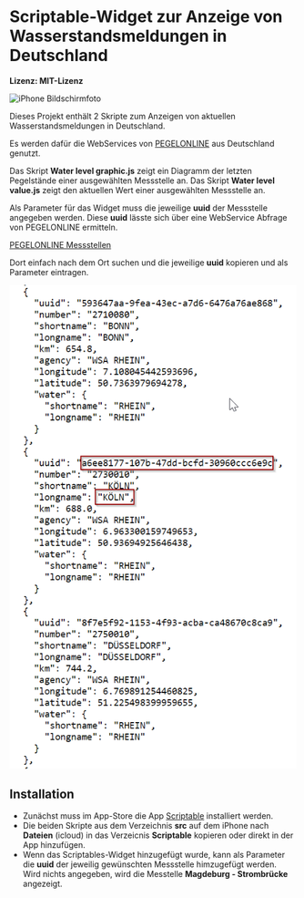 # Scriptable-Widget zur Anzeige von Wasserstandsmeldungen in Deutschland

**Lizenz: MIT-Lizenz**

![iPhone Bildschirmfoto](/images/waterlevelScreenshot.png)

Dieses Projekt enthält 2 Skripte zum Anzeigen von aktuellen Wasserstandsmeldungen in Deutschland.

Es werden dafür die WebServices von [PEGELONLINE](https://www.pegelonline.wsv.de/webservice/guideRestapi) aus Deutschland genutzt.

Das Skript **Water level graphic.js** zeigt ein Diagramm der letzten Pegelstände einer ausgewählten Messstelle an.
Das Skript **Water level value.js** zeigt den aktuellen Wert einer ausgewählten Messstelle an. 

Als Parameter für das Widget muss die jeweilige **uuid** der Messstelle angegeben werden. Diese **uuid** lässte sich über eine WebService Abfrage von PEGELONLINE ermitteln.

[PEGELONLINE Messstellen](https://www.pegelonline.wsv.de/webservices/rest-api/v2/stations.json)

Dort einfach nach dem Ort suchen und die jeweilige **uuid** kopieren und als Parameter eintragen.

![uuid der Messtelle Köln](/images/stationsScreenshot.png)

## Installation

- Zunächst muss im App-Store die App [Scriptable](https://apps.apple.com/de/app/scriptable/id1405459188) installiert werden.
- Die beiden Skripte aus dem Verzeichnis **src** auf dem iPhone nach **Dateien** (icloud) in das Verzeicnis **Scriptable** kopieren oder direkt in der App hinzufügen.
- Wenn das Scriptables-Widget hinzugefügt wurde, kann als Parameter die **uuid** der jeweilig gewünschten Messstelle himzugefügt werden. Wird nichts angegeben, wird die Messtelle **Magdeburg - Strombrücke** angezeigt.
